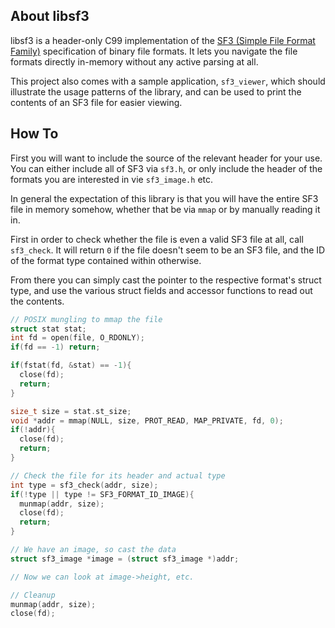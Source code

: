 ## About libsf3
libsf3 is a header-only C99 implementation of the [SF3 (Simple File Format Family)](https://shirakumo.org/docs/sf3) specification of binary file formats. It lets you navigate the file formats directly in-memory without any active parsing at all.

This project also comes with a sample application, `sf3_viewer`, which should illustrate the usage patterns of the library, and can be used to print the contents of an SF3 file for easier viewing.

## How To
First you will want to include the source of the relevant header for your use. You can either include all of SF3 via `sf3.h`, or only include the header of the formats you are interested in vie `sf3_image.h` etc.

In general the expectation of this library is that you will have the entire SF3 file in memory somehow, whether that be via `mmap` or by manually reading it in.

First in order to check whether the file is even a valid SF3 file at all, call `sf3_check`. It will return `0` if the file doesn't seem to be an SF3 file, and the ID of the format type contained within otherwise.

From there you can simply cast the pointer to the respective format's struct type, and use the various struct fields and accessor functions to read out the contents.

```C
// POSIX mungling to mmap the file
struct stat stat;
int fd = open(file, O_RDONLY);
if(fd == -1) return;

if(fstat(fd, &stat) == -1){
  close(fd);
  return;
}

size_t size = stat.st_size;
void *addr = mmap(NULL, size, PROT_READ, MAP_PRIVATE, fd, 0);
if(!addr){
  close(fd);
  return;
}

// Check the file for its header and actual type
int type = sf3_check(addr, size);
if(!type || type != SF3_FORMAT_ID_IMAGE){
  munmap(addr, size);
  close(fd);
  return;
}

// We have an image, so cast the data
struct sf3_image *image = (struct sf3_image *)addr;

// Now we can look at image->height, etc.

// Cleanup
munmap(addr, size);
close(fd);
```
